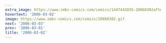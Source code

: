 ```yaml
---
extra_image: https://www.smbc-comics.com/comics/1447442035-20060302after.png
hovertext: '2006-03-02'
image: https://www.smbc-comics.com/comics/20060302.gif
next: '2006-03-03'
prev: '2006-03-01'
title: '2006-03-02'
---
```

